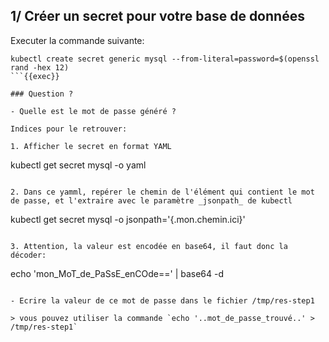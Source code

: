 ## 1/ Créer un secret pour votre base de données

Executer la commande suivante:
```
kubectl create secret generic mysql --from-literal=password=$(openssl rand -hex 12)
```{{exec}}

### Question ?

- Quelle est le mot de passe généré ?

Indices pour le retrouver:

1. Afficher le secret en format YAML

```
kubectl get secret mysql -o yaml
```{{exec}}

2. Dans ce yamml, repérer le chemin de l'élément qui contient le mot de passe, et l'extraire avec le paramètre _jsonpath_ de kubectl

```
kubectl get secret mysql -o jsonpath='{.mon.chemin.ici}'
```

3. Attention, la valeur est encodée en base64, il faut donc la décoder:

```
echo 'mon_MoT_de_PaSsE_enCOde==' | base64 -d
```

- Ecrire la valeur de ce mot de passe dans le fichier /tmp/res-step1

> vous pouvez utiliser la commande `echo '..mot_de_passe_trouvé..' > /tmp/res-step1`


